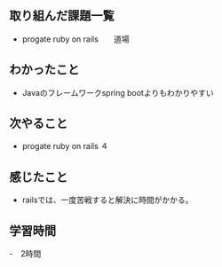  ## 取り組んだ課題一覧
- progate ruby on rails　　道場

 ## わかったこと 
- Javaのフレームワークspring bootよりもわかりやすい
 ## 次やること 
- progate ruby on rails ４　
 ## 感じたこと
- railsでは、一度苦戦すると解決に時間がかかる。
 ## 学習時間 
-　2時間
